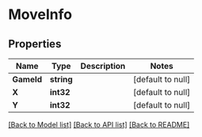 # MoveInfo

## Properties
Name | Type | Description | Notes
------------ | ------------- | ------------- | -------------
**GameId** | **string** |  | [default to null]
**X** | **int32** |  | [default to null]
**Y** | **int32** |  | [default to null]

[[Back to Model list]](../README.md#documentation-for-models) [[Back to API list]](../README.md#documentation-for-api-endpoints) [[Back to README]](../README.md)


